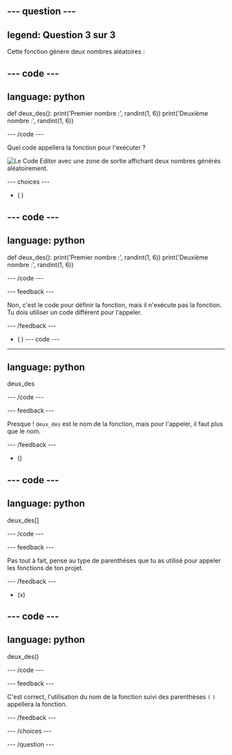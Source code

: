 --- question ---
---
legend: Question 3 sur 3
---

Cette fonction génère deux nombres aléatoires :

--- code ---
---
language: python
---

def deux_des():
    print('Premier nombre :', randint(1, 6))
    print('Deuxième nombre :', randint(1, 6))

--- /code ---

Quel code appellera la fonction pour l'exécuter ?

![Le Code Editor avec une zone de sortie affichant deux nombres générés aléatoirement.](images/quiz3.png)

--- choices ---

- ( )

--- code ---
---
language: python
---

def deux_des():
    print('Premier nombre :', randint(1, 6))
    print('Deuxième nombre :', randint(1, 6))

--- /code ---

--- feedback ---

Non, c'est le code pour définir la fonction, mais il n'exécute pas la fonction. Tu dois utiliser un code différent pour l'appeler.

--- /feedback ---

- ( )
--- code ---
---
language: python
---

deux_des

--- /code ---

--- feedback ---

Presque ! `deux_des` est le nom de la fonction, mais pour l'appeler, il faut plus que le nom.

--- /feedback ---

- ()

--- code ---
---
language: python
---

deux_des[]

--- /code ---

--- feedback ---

Pas tout à fait, pense au type de parenthèses que tu as utilisé pour appeler les fonctions de ton projet.

--- /feedback ---

- (x)

--- code ---
---
language: python
---

deux_des()

--- /code ---

--- feedback ---

C'est correct, l'utilisation du nom de la fonction suivi des parenthèses `(` `)` appellera la fonction.

--- /feedback ---

--- /choices ---

--- /question ---
